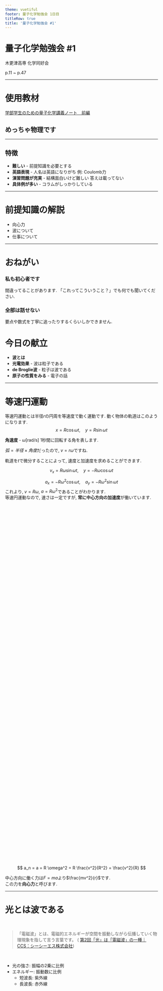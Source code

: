 ```yaml
---
theme: vuetiful
footer: 量子化学勉強会 1日目
titleRow: true
title: '量子化学勉強会 #1'
---
```


# 量子化学勉強会 #1

木更津高専 化学同好会

p.11 ~ p.47


---

# 使用教材

[学部学生のための量子化学講義ノート　前編
](https://www.jstage.jst.go.jp/article/molsci/5/1/5_1_AC0005/_pdf/-char/ja)


## めっちゃ物理です


---

## 特徴
- **難しい** - 前提知識を必要とする
- **英語表現** - 人名は英語になりがち  例: Coulomb力
- **演習問題が充実** - 結構面白いけど難しい 答えは載ってない
- **具体例が多い** - コラムがしっかりしている

---

# 前提知識の解説

- 向心力
- 波について
- 仕事について

---

# おねがい

### 私も初心者です

間違ってることがあります. 「これってこういうこと？」でも何でも聞いてください.

### 全部は話せない

要点や数式を丁寧に追ったりするくらいしかできません. 


# 今日の献立

- **波とは**
- **光電効果** - 波は粒子である
- **de Broglie波** - 粒子は波である
- **原子の性質をみる** - 電子の話

---

<div class="grid grid-cols-[50%,50%] gap-4"><div>

# 等速円運動
等速円運動とは半径$r$の円周を等速度で動く運動です.
動く物体の軌道はこのようになります.
$$
x = R \cos \omega t, \quad y = R\sin \omega t
$$

**角速度** - $\omega [\mathrm{rad / s}]$ 1秒間に回転する角を表します.

$弧 = 半径 \times 角度$だったので, $v = r\omega$ですね.

軌道を$t$で微分することによって, 速度と加速度を求めることができます.

$$
v_x = R\omega \sin \omega t, \quad y = - R\omega \cos \omega t
$$

$$
a_x = - R \omega^2 \cos \omega t, \quad 
a_y = - R \omega^2 \sin \omega t 
$$
これより, $v=R\omega$, $a=R\omega^2$であることがわかります.  
等速円運動なので, 速さは一定ですが, **常に中心方向の加速度**が働いています.


</div><div>

<div class="img"></div>

<style>
  .img{
    background-image:url(/img/circle.png);
    background-repeat:no-repeat;
    background-size:200pt 350px;
    width:300pt;
    height:350px
  }
</style>

$$
a_n = a =  R \omega^2 = R \frac{v^2}{R^2} = \frac{v^2}{R}
$$

中心方向に働く力は$F=ma$より$\frac{mv^2}{r}$です.  
この力を**向心力**と呼びます.

</div></div>

---

# 光とは波である

<div class="grid grid-cols-[50%,50%] gap-4"><div>

<br>

> 「電磁波」とは、電磁的エネルギーが空間を振動しながら伝播していく物理現象を指して言う言葉です。 ( [第2回「光」は「電磁波」の一種｜CCS：シーシーエス株式会社](https://www.ccs-inc.co.jp/guide/column/light_color/vol02.html)) 

<br>

- 光の強さ: 振幅の2乗に比例
- エネルギー: 振動数に比例
  - 短波長: 紫外線
  - 長波長: 赤外線



</div><div>

<div class="img2"></div>

<style>
  .img2{
    background-image:url(/img/wave-detail.png);
    background-repeat:no-repeat;
    background-size:340pt 230px;
    width:360pt;
    height:300px
  }
</style>
</div></div>


---

<div class="grid grid-cols-[50%,50%] gap-4"><div>

# 仕事わかる?

- **保存力** - 仕事が途中の経路によらず, 両端の位置だけの関数として下のように表されるときの力
- **ポテンシャル** - 保存力が定義できるときの$U$

$$
W_{A-B} = U(A) - U(B)
$$

力$F(y)$による$y$から$y+dy$までの仕事は$W=F(y)dy$  
これを$A$から$B$まで無限に足せばよさそう.

$$
W_{A-B} = \int_A^B F dy
$$

基準点を決めてあげれば差を使って求めることも可能.

$$
W_{A-B} = U(A) - U(B) = \int_0^A F dy - \int_0^B F dy
$$



</div><div>

<div class="img"></div>

<style>
  .img{
    background-image: url(/img/work.png);
    background-repeat: no-repeat;
    background-size: 200pt 150pt;
    width: 250pt;
    height: 150pt
  }
</style>

## Coulombポテンシャルを求める
クーロン力の定義
$$
F = \frac{1}{4\pi \epsilon_0} \frac{q_1 q_2}{r^2}
$$

原子核を基準点にすると発散するので無限遠点を基準点にします.

$$
U(r) = \int_{r}^{\infty} F dr = \frac{1}{4\pi \epsilon_0}\frac{q_1 q_2}{r}
$$


</div></div>
---

# 光電効果(photoeletric effect)
金属の表面に紫外線を当てたら電子が飛び出てくる
<div class="grid grid-cols-[50%,50%] gap-4"><div>
<br>

## 光が粒子であることがわかった



</div><div>
<div class="img1"></div>

<style>
  .img1{
    background-image: url(/img/121.png);
    background-repeat: no-repeat;
    background-size: 360pt 150px;
    width: 360pt;
    height: 150pt
  }
</style>

### 用語
- 光子(Photon): 光を粒子とみたときの名称
- 光電子: 飛び出る電子
- 光(電磁波の意味で)
  - 振動数 $\nu$: 1秒間に振動する回数
  - 強さ: 振幅の2乗に比例
</div></div>
---

<div class="grid grid-cols-[50%,50%] gap-4"><div>

# 普通に考えると

- 光のエネルギー = 光電子のエネルギー  (エネルギーの保存則)
  - 光のエネルギーは振動数と強さに比例
  - エネルギーが強い → 電子が飛ぶ
<div class="img2"></div>
</div><div>

# 結果
- 電子のポーンは光の強さに依存しない
  - 強さはエネルギーじゃないの!?
- 光が強くても電子がポーンしない
  - 振動数が小さい時
  - なぜ??


## こいつら波じゃねーじゃん!!

</div></div>


<style>
  .img2{
    background-image:url(/img/1.2.1.png);
    background-repeat:no-repeat;
    background-size:300pt 250px;
    width:300pt;
    height:300px
  }
</style>

---

# Einsteinの説明

<br>

振動数$\nu$の光を**エネルギー$h\nu$を持つ粒子**(光子)とみなす.
 1つの光子が1つの電子と衝突する際にエネルギーを受け渡している.

光の強さは光子の数だから、電子のポーンには影響しない!

<div class="grid grid-cols-[50%,50%] gap-4"><div>

$$
K = E - W = h(\nu - \nu_0)
$$
- $K$: 光電子の運動エネルギー
- $E$: 光のエネルギー($h\nu$でしたね)
- $h$: プランク定数($6.6 \times 10^{-34} Js$)
- $\nu_0$: 限界振動数
  - 初めてポーンするときの振動数(前ページを参照)
<note>プランク定数はスケーリング的な意味合い</note>
<br>

### 光は粒子でした　めでたしめでたし
</div><div>
<div class="img2"></div>


<style>
  .img2{
    background-image:url(/img/koden-energy.png);
    background-repeat:no-repeat;
    background-size:150pt 180px;
    width:150pt;
    height:180px
  }
</style>


</div></div>

---

# de Broglie波
粒子の波動性

$$
p = \frac{h}{\lambda}
$$
photonの運動量$p$はコンプトン効果からわかる. $h$はプランク定数, $\lambda$は波長.波長に反比例カナ.


**逆に, 運動量を持つ粒子も波動なのでワ**❓


de Broglie方程式
$$
\lambda = \frac{h}{p}=\frac{h}{mv}
$$
<note>運動量$p$は$mv$と等価です(定義)</note>

<note>光子なら速さ$v$は光速$c$ですね</note>

---

# 粒子も波でワ❓

<div class="grid grid-cols-[50%,50%] gap-4"><div>

## ブラッグ反射

X線をいろいろな方向から当てると角度$\theta$によって反射したり反射しなかったり.


ブラッグの条件
$$
2d \sin\theta = n\lambda
$$
$d$: 原子面間隔, $\lambda$: 波長, nは任意の自然数
<br>

位相が同じだと強めあう(干渉)

- 反射する
- 光が干渉している 
- 位相が同じ光がたくさん


<style>
  .img2{
    background-image:url(/img/bragg.png);
    background-repeat:no-repeat;
    background-size:200pt 200px;
    width:250pt;
    height:250px
  }
</style>

</div><div>

## 電子でも成立

Davisson-Germerの実験ともよばれている.

<br>

<div class="img2"></div>
</div></div>

---

<div class="grid grid-cols-[50%,50%] gap-4"><div>

# 原子の復習


<div class="img2"></div>

<style>
  .img2{
    background-image:url(/img/bohr-model.png);
    background-repeat:no-repeat;
    background-size:250px 250px;
    width:auto;
    height:250px;
  }
</style>


- **電子** -1の電荷を持っている, 原子の構成粒子
- -- 原子核の近くから配備されている(K殻, L殻, ...)
- -- 外側の電子ほどエネルギーが高い
- -- 原子によってイオン化エネルギーが決まっている

<note>化学セミナーに書いてあったYO</note>
</div><div>

# 今回わかること

### なぜ電子は原子核の近くにいたがるのか

電子の軌道半径とエネルギーの関係を求めます!

水素原子を使います. 他の原子では示せないのですが, 現実をみてみるとどの電子も原子核の近くにいたがってますね.


### 水素原子の第1イオン化エネルギー

$1312.0$$\text{kJ/mol}$ですね. <- 導出するよ


</div></div>

---


<div class="grid grid-cols-[50%,50%] gap-4"><div>

# 水素原子のスペクトル

<div class="img2"></div>

<style>
  .img2{
    background-image:url(/img/spectrum-H.png);
    background-repeat:no-repeat;
    background-size:300pt 70px;
    width:650pt;
    height:70px
  }
</style>
横軸波長の水素原子のスペクトル

- -- 電子はK殻にいる
- -- 高温にする(エネルギーをあたえる)
- -- 外の軌道(L殻, M殻...)に移る
- -- エネルギーの低い軌道に戻る
- -- 光子を出す

とびとびで光っているのは電子のいられる位置が決まっているから.

</div><div>

# 何がわかるのか
- **スペクトルの予想** 嬉しいかは知らん
- **電子の軌道半径** ほう
- **エネルギーと軌道半径の関係** ほうほう
- **電子の安定した状態** なるほどね?

これからわかる

- **Rydberg** - 実験データからスペクトルの予想の式を立てた
- **Bohr** - 理論的に**Rydberg**の式を導出した


</div></div>

---



<div class="grid grid-cols-[50%,50%] gap-4"><div>


<div class="img2"></div>

<style>
  .img2{
    background-image:url(/img/bohr-model.png);
    background-repeat:no-repeat;
    background-size:250px 250px;
    width:auto;
    height:250px;
  }
</style>
出てくる光子のエネルギーは軌道上のエネルギーの差だよ
$$
E_{光子} = h \nu = \frac{hv}{\lambda} = \frac{hc}{\lambda}
$$

$$
E_{光子} = \Delta E = E_{n_2} - E_{n_1}
$$

エネルギーは保存されるので余ったエネルギーが光子に変わったのカナ

</div><div>

# Rydbergの式
$n_2$番目の軌道から$n_1$番目の軌道に移動するときの水素原子のスペクトル波長を定式化
$$
\tilde{\nu} = \frac{1}{\lambda} = R\left(\frac{1}{n_1^2} - \frac{1}{n_2^2}\right)
$$

$R$: Rydberg定数($109677.6 \mathrm{cm^{-1}}$)

$n_1, n_2$:任意の自然数 <br>

- h: プランク定数(Js)
- $\tilde{\nu}$: 波数($cm^{-1}$) 波長の逆数

<note>振動数$\nu$と波数$\tilde{\nu}$は別人であることに注意!</note>

たしかに正しいけど, 導出されたわけじゃないから本当か??という疑問が残る

</div></div>



---

# これからやること
<div class="grid grid-cols-[50%,50%] gap-4"><div>


### 原子内の力のつり合いを計算

外向き: 電子の遠心力(回っているので)  
内向き: Coulomb力

### エネルギーを立式してみる

**すべての**エネルギーなので, 運動エネルギーとポテンシャルエネルギーの和である力学的エネルギーを求める

</div><div>

### 電子の軌道半径を求める

Coulomb力 = 遠心力 という式から,
力学的エネルギーは2通りの$r$に関する式で表現できる.
それを$r=$という形になおす.

### エネルギーを求める
さっき求めた式には非自明な変数$r$が含まれていたので, 1つ上で求めた$r$を代入して完成.

</div></div>

---

## $r$が小さいほど安定する理由
<div class="grid grid-cols-[50%,50%] gap-4"><div>

電子と原子核の間に働くCoulomb力と, 円軌道を描く電子の遠心力のつり合いの式
$$
\frac{\mu v^2}{r}  = \frac{1}{4\pi \epsilon_0} \frac{e^2}{r^2}
$$

この式の書き換え
$$
r = \frac{e^2}{4\pi \epsilon_0 \mu v^2}
$$

電子の軌道半径$r$は速度$v$に依存していますね.

そして, 電子の力学的エネルギーも求められる.(運動エネルギーとポテンシャルエネルギーの和)

$$
E = \frac{1}{2} \mu v^2 - \frac{e^2}{4\pi \epsilon_0 r}
$$

</div><div>

力学的エネルギーの式から$v$を消去してみます.

$$

E = \frac{1}{2} \mu v^2 - \frac{e^2}{4\pi \epsilon_0 r}
= \frac{e^2}{8\pi \epsilon_0 r} - \frac{e^2}{4\pi \epsilon_0 r}
= -\frac{e^2}{8\pi \epsilon_0 r}
$$

<note>エネルギーが**負の値**を取ることに注意</note>

$r$が小さいほどエネルギーが小さくなるので, 電子はより原子核の近くにいたがることがわかります!

電子も楽して生きたいそうです

</div></div>

---

# Bohrの量子条件

Q. じゃあ電子は原子核に最も近い位置$r \to 0$にいるってこと?
A. いいえ

水素原子の線スペクトルがとびとびの値を持っていることを説明することができません.

$$
E_n = - \frac{\mu e^4}{8\pi \epsilon_0^2 h^2} \frac{1}{n^2}
$$


---


<div class="grid grid-cols-[50%,50%] gap-4"><div>

# Bohrの量子条件

[^1]: 角運動量が離散的な値を取るというのが本来の意味

電子が動ける条件[^1]
$$
mvr = n\frac{h}{2\pi}
$$

de Broglie方程式より
$$
2\pi r = n \frac{h}{mv} \\

2\pi r = n \lambda
$$

$2\pi r$: 半径$r$の円の外周, $\lambda$: 電子を波動とみたときの波長
<note>このときの波長は具体的な意味を持たない</note>


#### 位相がずれない(定常波) -> 電子が安定する


</div><div>

$n$はK殻, L殻, ...を1, 2, ...に対応づけたものです.

<div class="img2"></div>


<div class="text-sm">
村上陽一. "ニールス・ボーア (1885-1962) の功績." 伝熱: journal of the Heat Transfer Society of Japan 49.206 (2010): 25-29.
</div>

<style>
  .img2{
    background-image:url(/img/bohr.jpeg);
    background-repeat:no-repeat;
    background-size:auto auto;
    width:180pt;
    height:180pt;
  }
</style>


</div></div>

---

<div class="grid grid-cols-[50%,50%] gap-4"><div>


# 軌道半径が決まる

Bohrの量子条件より
$$
\frac{1}{v} = \frac{2\pi \mu r }{nh}
$$
これを軌道半径$r$の式に代入します.
$$
r = \frac{e^2}{4\pi \epsilon_0 \mu v^2}
= \frac{e^2}{4\pi \epsilon_0 \mu } \left(\frac{2\pi \mu r}{nh}\right)^2 = \frac{\pi \mu r^2}{n^2 h^2 \epsilon_0}
$$
$r$を消去して
$$
r_n  
=  \frac{n^2h^2\epsilon_0}{\pi \mu e^2}
$$

添字に$n$をつけて量子数$n$に依存しているという意味を表しています.

</div><div>

# エネルギーが決まる

$r_n$をエネルギーの式に代入します.

$$
E_n
= -\frac{e^2}{8\pi \epsilon_0 r_n}
= -\frac{e^2}{8\pi \epsilon_0 r_n} \frac{\pi \mu e^2}{n^2 h^2 \epsilon_0}
= -\frac{\mu e^4}{8 \epsilon_0^2 h^2} \frac{1}{n^2}
$$

</div></div>

---

# エネルギーからわかること


$$
E_n 
= -\frac{\mu e^4}{8 \epsilon_0^2 h^2} \frac{1}{n^2}

\quad \quad  
r_n  
=  \frac{n^2h^2\epsilon_0}{\pi \mu e^2}
$$

<div class="grid grid-cols-[50%,50%] gap-4"><div>


- $\mu$ - 電子の質量($\mathrm{kg}$)[^1]
- $e$ - 電子の電荷( $\mathrm{C}$)
- $n$ - 量子数
- $h$ - プランク定数
- $\epsilon_0$ - 誘電率


エネルギーが最も小さいときの状態を**基底状態**, それ以外の状態を**励起状態**といいます

[^1]: 原子核との換算質量です

</div><div>

###  電子が原子核の近くにいる理由
- $n=1$
- -- エネルギー$E_n$が最も小さい
- -- 軌道半径$r$が最も小さい
- $n=\infty$
- -- エネルギー$E_n$が最も大きい
- -- 軌道半径$r$が最も大きい

</div></div>

---

<div class="grid grid-cols-[50%,50%] gap-4"><div>

# Bohr半径

**基底状態**のときの電子の軌道半径を**ボーア半径**($a_0$と表す)とよびます.

$$
a_0 = \frac{h^2 \epsilon_0}{\pi \mu e^2} = 0.053 \text{nm}
$$

| 量子数$n$ | 軌道半径$r_n$ | エネルギー$E_n$                          | 
| --------- | ------------- | ---------------------------------------- | 
| 1         | $a_0$         | $-\frac{me^4}{8\epsilon_0h-2}$             | 
| 2         | 4$a_0$        | $-\frac{1}{4} \frac{me^4}{8\epsilon_0h-2}$ | 
| $\vdots$  | $\vdots$      | $\vdots$                                 | 
| $\infty$  | $\infty$      | 0                                        | 

</div><div>

<div class="img2"></div>

<style>
  .img2{
    background-image:url(/img/energy-juni.jpg);
    background-repeat:no-repeat;
    background-size:320pt 400pt;
    width:380pt;
    height:600pt;
  }
</style>
</div></div>

---


<div class="grid grid-cols-[50%,50%] gap-4"><div>

# Bohrの振動数条件

量子数$n_1$から量子数$n_2$に遷移するとき  
放出される光子のエネルギー$\Delta E$は  
エネルギーの差
$
\Delta E = E_{n_1} - E_{n_2}
$
で与えられます.

<note>エネルギーは保存されるよ!</note>


光子のエネルギー$\Delta E$は振動数に比例します.(光電効果から)
$$
\Delta E = h \nu
$$

先程求めたエネルギー$E_n$を用いて方程式を立てると, 水素原子の線スペクトル(波長)が求められます.

</div><div>

# 波長を求める

$$
\Delta E = E_{n_1} - E_{n_2}
= 
- \frac{\mu e^4}{8\pi \epsilon_0^2 h^2} \frac{1}{n_1^2}
+ \frac{\mu e^4}{8\pi \epsilon_0^2 h^2} \frac{1}{n_2^2}
\\
= \frac{\mu e^4}{8\pi \epsilon_0^2 h^2} \left(\frac{1}{n_2^2} - \frac{1}{n_1^2}\right)

$$

水素原子の線スペクトルの振動数$\nu$もわかりますね.
$$
\nu = \frac{\Delta E}{h}  
= \frac{\mu e^4}{8\pi \epsilon_0^2 h^3}\left(\frac{1}{n_2^2} - \frac{1}{n_1^2}\right)
$$

<note>前ページの画像を参照</note>

</div></div>


---

# Rydbergの式を導出(9割終わってるけど)

$
\nu \lambda = c
$なので

$$
\tilde{\nu} = 
\frac{1}{\lambda} = \frac{\nu}{c} = \frac{1}{c} \frac{\Delta E}{h} = \frac{\mu e^4}{8 \epsilon_0^2 h^2}\left(\frac{1}{n_2^2} - \frac{1}{n_1^2}\right)
$$

したがって, Rydberg定数も理論的に導くことができますね.
$$
R = \frac{\mu e^4}{8\epsilon_0^2 ch^3}
$$

---


# 水素原子の第1イオン化エネルギーを求めてみる

今までの集大成です. 有効数字はガン無視です

$$
\Delta E = Rch\left( \frac{1}{n_1^2} - \frac{1}{n_2^2}\right)
$$

$R$: $1.09737 \times 10^7 m^{-1}$
&emsp;    $c$: $2.9979 \times 10^8$m/s
&emsp; $h$: $6.626 \times 10^{-34}$Js

イオンになるということは, 1番目の軌道から∞番目の軌道に遷移したと考えられます.

つまるところ, $n_2 = 1$, $n_1 = \infty$としてあげればよさそうです.

$$
\lim_{n_2 \to \infty} \frac{1}{1} - \frac{1}{n_2} = 1
$$

$$
\Delta E = 1.09737  \times 10^7 \times 2.9979 \times 10^8 \times 6.626 \times 10^{-34} = 2.179825 \times 10^{-18} J
$$
1原子当たりの第1イオン化エネルギーがわかったので, kJ/molに直します.

$$
2.179825 \times 10^{-18} \times 6.022 \times 10^{23} \div 10^{-3} = 1.31269 \times 10^{4} kJ/mol
$$

---


<div class="img"></div>

<style>
  .img{
    background-image:url(/img/h-ion.jpeg);
    background-repeat:no-repeat;
    background-size:650pt 400pt;
    width:950pt;
    height:880pt
  }
</style>

---
# Appendix

---


#  $\mathrm{Schr\"{o}dinger}$方程式♡

---

<div class="grid grid-cols-[50%,50%] gap-4"><div>

遠心力とクーロン力は等しいのです
$$
\mu r \omega^2 = \frac{1}{4\pi \epsilon_0} \frac{e^2}{2r}
$$


換算質量(電子の質量$m_e$と核の質量$M$)
$$
\frac{1}{\mu} = \frac{1}{m_e} + \frac{1}{M}
$$

$r$: 電子の回転半径, $\omega$: 角速度
速さ$v$: $r^2 \omega$

$$
T = \frac{1}{2}mv^2= \frac{1}{2} \mu r^2 \omega^2 = \frac{1}{4\pi \epsilon_0}\frac{e^2}{2r} 
$$
$$
V = \int_{r}^{\infty} \frac{1}{4 \pi \epsilon_0}\frac{e^2}{r^2} dr
 = -\frac{1}{4\pi \epsilon_0} \frac{e^2}{r}
$$

力学的エネルギー$E$

$$
E = T + V = - \frac{1}{2}\frac{1}{4\pi\epsilon_0}\frac{e^2}{r} = -T
$$


</div><div>

Bohrの量子条件より
$$
\mu r^2 \omega = n\frac{h}{2\pi} = n \hbar
$$

ディラック定数$\hbar=\frac{h}{2\pi}$

$$
E = -T =
-\frac{1}{2} \mu r^2 \omega^2
= -\frac{1}{2}\frac{1}{\mu r^2} n^2 \hbar^2 
$$

$$
E = -T = - \frac{1}{4\pi \epsilon_0} \frac{e^2}{2r}
$$

$$
r = \frac{4\pi \epsilon_0 \hbar^2}{\mu e^2} n^2
$$
電子の軌道半径がわかった!

$$
E_n = - \frac{1}{(4\pi \epsilon_0)^2} \frac{\mu e^4}{2n^2\hbar^2}
$$

ある自然数$n$に対応するエネルギー$E_n$がわかった!

</div></div>

---


## Rydbergの式が導出できていた

$$
\Delta E = E_{n_2} - E_{n_1} = 

\frac{1}{(4\pi \epsilon_0)^2} \frac{\mu e^4}{2\hbar^2}
\left(\frac{1}{n_1^2}- \frac{1}{n_2^2}\right)
$$

波数とエネルギーの関係から
$$
\tilde{\nu} = \frac{\Delta E}{ch} = 

\frac{\mu e^4}{8\epsilon_0^2 c h^3}
\left(\frac{1}{n_1^2}- \frac{1}{n_2^2}\right)
$$


したがって, Rydberg定数も理論的に導くことができる.
$$
R = \frac{\mu e^4}{8\epsilon_0^2 ch^3}
$$

Rydberg定数から$\Delta E$を求める

$$
\Delta E = Rch\left(\frac{1}{n_1^2} - \frac{1}{n_2^2}\right)
$$

---